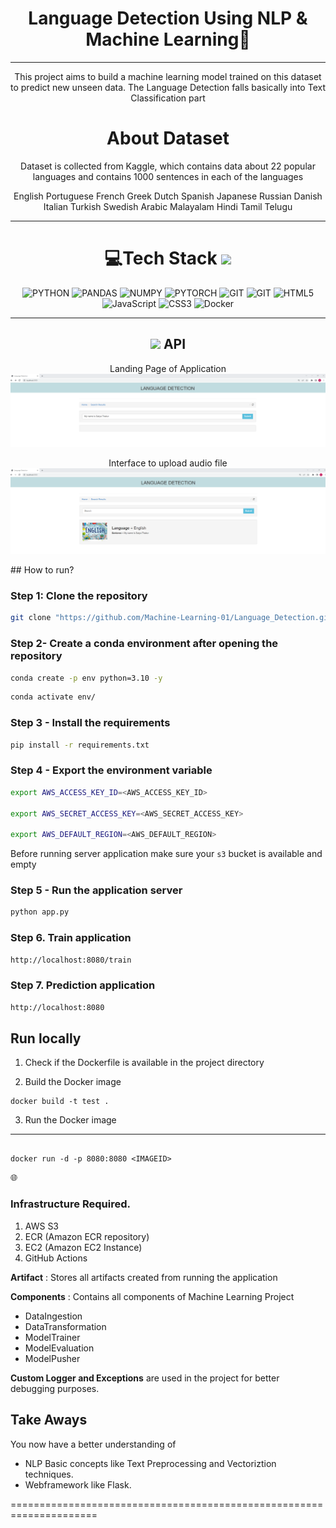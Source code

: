 

<div align="center">

# Language Detection Using NLP & Machine Learning💫

---

This project aims to build a machine learning model trained on this dataset to predict new unseen data. The Language Detection falls basically into Text Classification part



# About Dataset
Dataset is collected from Kaggle, which contains data about 22 popular languages and contains 1000 sentences in each of the languages

English
Portuguese
French
Greek
Dutch
Spanish
Japanese
Russian
Danish
Italian
Turkish
Swedish
Arabic
Malayalam
Hindi
Tamil
Telugu

---

# 💻Tech Stack <img src = "https://media2.giphy.com/media/QssGEmpkyEOhBCb7e1/giphy.gif?cid=ecf05e47a0n3gi1bfqntqmob8g9aid1oyj2wr3ds3mg700bl&rid=giphy.gif" width = 32px> 
![PYTHON](https://img.shields.io/badge/Python-FFD43B?style=for-the-badge&logo=python&logoColor=darkgreen) ![PANDAS](https://img.shields.io/badge/Pandas-2C2D72?style=for-the-badge&logo=pandas&logoColor=white) ![NUMPY](https://img.shields.io/badge/Numpy-777BB4?style=for-the-badge&logo=PyTorch&logoColor=white) ![PYTORCH](https://img.shields.io/badge/ML-%23EE4C2C.svg?style=for-the-badge&logo=ML&logoColor=white) ![GIT](https://img.shields.io/badge/github%20actions-%232671E5.svg?style=for-the-badge&logo=githubactions&logoColor=white) ![GIT](https://img.shields.io/badge/AWS_S3-%23FF9900.svg?style=for-the-badge&logo=amazon-aws&logoColor=white) ![HTML5](https://img.shields.io/badge/html5-%23E34F26.svg?style=for-the-badge&logo=html5&logoColor=white) ![JavaScript](https://img.shields.io/badge/javascript-%23323330.svg?style=for-the-badge&logo=javascript&logoColor=%23F7DF1E) ![CSS3](https://img.shields.io/badge/css3-%231572B6.svg?style=for-the-badge&logo=css3&logoColor=white) ![Docker](https://img.shields.io/badge/docker-%230db7ed.svg?style=for-the-badge&logo=docker&logoColor=white)


---

## <img src="https://media.giphy.com/media/iY8CRBdQXODJSCERIr/giphy.gif" width="25"> <b> API</b>


Landing Page of Application
![Screenshot](static/snips/snip1.png)

Interface to upload audio file
![Screenshot](static/snips/snip2.png)




</div>
## How to run?

### Step 1: Clone the repository
```bash
git clone "https://github.com/Machine-Learning-01/Language_Detection.git" repository
```

### Step 2- Create a conda environment after opening the repository

```bash
conda create -p env python=3.10 -y
```

```bash
conda activate env/
```

### Step 3 - Install the requirements
```bash
pip install -r requirements.txt
```

### Step 4 - Export the  environment variable
```bash
export AWS_ACCESS_KEY_ID=<AWS_ACCESS_KEY_ID>

export AWS_SECRET_ACCESS_KEY=<AWS_SECRET_ACCESS_KEY>

export AWS_DEFAULT_REGION=<AWS_DEFAULT_REGION>

```
Before running server application make sure your `s3` bucket is available and empty

### Step 5 - Run the application server
```bash
python app.py
```

### Step 6. Train application
```bash
http://localhost:8080/train
```

### Step 7. Prediction application
```bash
http://localhost:8080
```

## Run locally

1. Check if the Dockerfile is available in the project directory

2. Build the Docker image

```
docker build -t test .

```

3. Run the Docker image
****
```

docker run -d -p 8080:8080 <IMAGEID>
```

🌐  <h3>Infrastructure Required.</h3>
1. AWS S3
2. ECR (Amazon ECR repository)
3. EC2 (Amazon EC2 Instance)
4. GitHub Actions

**Artifact** : Stores all artifacts created from running the application

**Components** : Contains all components of Machine Learning Project
- DataIngestion
- DataTransformation
- ModelTrainer
- ModelEvaluation
- ModelPusher

**Custom Logger and Exceptions** are used in the project for better debugging purposes.


## Take Aways

You now have a better understanding of 
-  NLP Basic concepts like Text Preprocessing and Vectoriztion techniques.
-  Webframework like Flask.

=====================================================================